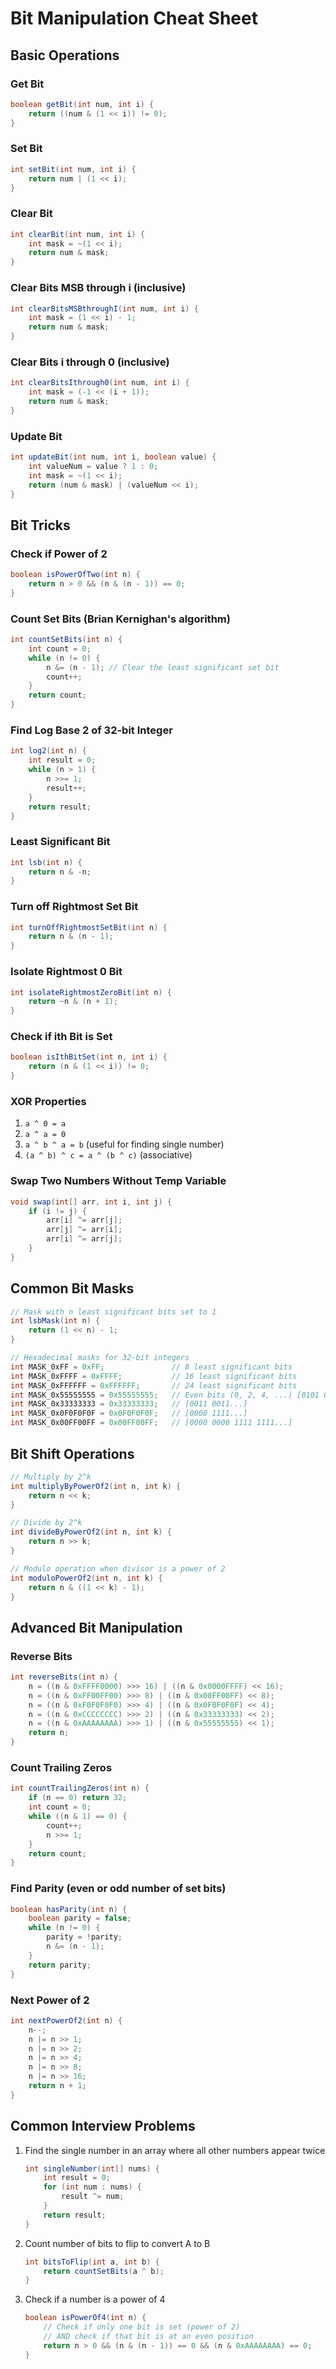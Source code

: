 # Bit Manipulation Cheat Sheet

## Basic Operations

### Get Bit
```java
boolean getBit(int num, int i) {
    return ((num & (1 << i)) != 0);
}
```

### Set Bit
```java
int setBit(int num, int i) {
    return num | (1 << i);
}
```

### Clear Bit
```java
int clearBit(int num, int i) {
    int mask = ~(1 << i);
    return num & mask;
}
```

### Clear Bits MSB through i (inclusive)
```java
int clearBitsMSBthroughI(int num, int i) {
    int mask = (1 << i) - 1;
    return num & mask;
}
```

### Clear Bits i through 0 (inclusive)
```java
int clearBitsIthrough0(int num, int i) {
    int mask = (-1 << (i + 1));
    return num & mask;
}
```

### Update Bit
```java
int updateBit(int num, int i, boolean value) {
    int valueNum = value ? 1 : 0;
    int mask = ~(1 << i);
    return (num & mask) | (valueNum << i);
}
```

## Bit Tricks

### Check if Power of 2
```java
boolean isPowerOfTwo(int n) {
    return n > 0 && (n & (n - 1)) == 0;
}
```

### Count Set Bits (Brian Kernighan's algorithm)
```java
int countSetBits(int n) {
    int count = 0;
    while (n != 0) {
        n &= (n - 1); // Clear the least significant set bit
        count++;
    }
    return count;
}
```

### Find Log Base 2 of 32-bit Integer
```java
int log2(int n) {
    int result = 0;
    while (n > 1) {
        n >>= 1;
        result++;
    }
    return result;
}
```

### Least Significant Bit
```java
int lsb(int n) {
    return n & -n;
}
```

### Turn off Rightmost Set Bit
```java
int turnOffRightmostSetBit(int n) {
    return n & (n - 1);
}
```

### Isolate Rightmost 0 Bit
```java
int isolateRightmostZeroBit(int n) {
    return ~n & (n + 1);
}
```

### Check if ith Bit is Set
```java
boolean isIthBitSet(int n, int i) {
    return (n & (1 << i)) != 0;
}
```

### XOR Properties
1. `a ^ 0 = a`
2. `a ^ a = 0`
3. `a ^ b ^ a = b` (useful for finding single number)
4. `(a ^ b) ^ c = a ^ (b ^ c)` (associative)

### Swap Two Numbers Without Temp Variable
```java
void swap(int[] arr, int i, int j) {
    if (i != j) {
        arr[i] ^= arr[j];
        arr[j] ^= arr[i];
        arr[i] ^= arr[j];
    }
}
```

## Common Bit Masks

```java
// Mask with n least significant bits set to 1
int lsbMask(int n) {
    return (1 << n) - 1;
}

// Hexadecimal masks for 32-bit integers
int MASK_0xFF = 0xFF;               // 8 least significant bits
int MASK_0xFFFF = 0xFFFF;           // 16 least significant bits
int MASK_0xFFFFFF = 0xFFFFFF;       // 24 least significant bits
int MASK_0x55555555 = 0x55555555;   // Even bits (0, 2, 4, ...) [0101 0101...]
int MASK_0x33333333 = 0x33333333;   // [0011 0011...]
int MASK_0x0F0F0F0F = 0x0F0F0F0F;   // [0000 1111...]
int MASK_0x00FF00FF = 0x00FF00FF;   // [0000 0000 1111 1111...]
```

## Bit Shift Operations

```java
// Multiply by 2^k
int multiplyByPowerOf2(int n, int k) {
    return n << k;
}

// Divide by 2^k
int divideByPowerOf2(int n, int k) {
    return n >> k;
}

// Modulo operation when divisor is a power of 2
int moduloPowerOf2(int n, int k) {
    return n & ((1 << k) - 1);
}
```

## Advanced Bit Manipulation

### Reverse Bits
```java
int reverseBits(int n) {
    n = ((n & 0xFFFF0000) >>> 16) | ((n & 0x0000FFFF) << 16);
    n = ((n & 0xFF00FF00) >>> 8) | ((n & 0x00FF00FF) << 8);
    n = ((n & 0xF0F0F0F0) >>> 4) | ((n & 0x0F0F0F0F) << 4);
    n = ((n & 0xCCCCCCCC) >>> 2) | ((n & 0x33333333) << 2);
    n = ((n & 0xAAAAAAAA) >>> 1) | ((n & 0x55555555) << 1);
    return n;
}
```

### Count Trailing Zeros
```java
int countTrailingZeros(int n) {
    if (n == 0) return 32;
    int count = 0;
    while ((n & 1) == 0) {
        count++;
        n >>= 1;
    }
    return count;
}
```

### Find Parity (even or odd number of set bits)
```java
boolean hasParity(int n) {
    boolean parity = false;
    while (n != 0) {
        parity = !parity;
        n &= (n - 1);
    }
    return parity;
}
```

### Next Power of 2
```java
int nextPowerOf2(int n) {
    n--;
    n |= n >> 1;
    n |= n >> 2;
    n |= n >> 4;
    n |= n >> 8;
    n |= n >> 16;
    return n + 1;
}
```

## Common Interview Problems

1. Find the single number in an array where all other numbers appear twice
   ```java
   int singleNumber(int[] nums) {
       int result = 0;
       for (int num : nums) {
           result ^= num;
       }
       return result;
   }
   ```

2. Count number of bits to flip to convert A to B
   ```java
   int bitsToFlip(int a, int b) {
       return countSetBits(a ^ b);
   }
   ```

3. Check if a number is a power of 4
   ```java
   boolean isPowerOf4(int n) {
       // Check if only one bit is set (power of 2)
       // AND check if that bit is at an even position
       return n > 0 && (n & (n - 1)) == 0 && (n & 0xAAAAAAAA) == 0;
   }
   ```
